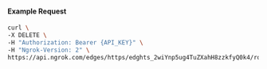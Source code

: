 <!-- Code generated for API Clients. DO NOT EDIT. -->

#### Example Request

```bash
curl \
-X DELETE \
-H "Authorization: Bearer {API_KEY}" \
-H "Ngrok-Version: 2" \
https://api.ngrok.com/edges/https/edghts_2wiYnp5ug4TuZXahH8zzkfyQ0k4/routes/edghtsrt_2wiYnnn1u7zoWeBONnVlqNwZb47
```
